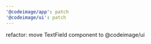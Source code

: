 ```yaml
---
'@codeimage/app': patch
'@codeimage/ui': patch
---
```


refactor: move TextField component to @codeimage/ui
